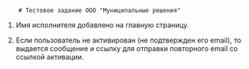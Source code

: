 		# Тестовое задание ООО "Муниципальные решения"


 1. Имя исполнителя добавлено на главную страницу.

 2. Если пользователь не активирован (не подтвержден его email), то выдается сообщение и ссылку    	для отправки повторного email со ссылкой активации. 	





